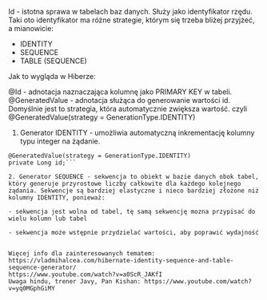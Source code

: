 Id - istotna sprawa w tabelach baz danych. Służy jako identyfikator rzędu. Taki oto identyfikator ma różne strategie, którym się trzeba bliżej przyjżeć, a mianowicie:
- IDENTITY
- SEQUENCE
- TABLE (SEQUENCE)


Jak to wygląda w Hiberze:

@Id - adnotacja naznaczająca kolumnę jako PRIMARY KEY w tabeli.
@GeneratedValue - adnotacja służąca do generowanie wartości id. Domyślnie jest to strategia, która automatycznie zwiększa wartość. czyli @GeneratedValue(strategy = GenerationType.IDENTITY) 


1. Generator IDENTITY - umożliwia automatyczną inkrementację kolumny typu integer na żądanie.

```@Id
@GeneratedValue(strategy = GenerationType.IDENTITY)
private Long id;```

2. Generator SEQUENCE - sekwencja to obiekt w bazie danych obok tabel, który generuje przyrostowe liczby całkowite dla każdego kolejnego żądania. Sekwencje są bardziej elastyczne i nieco bardziej złożone niż kolumny IDENTITY, ponieważ:

- sekwencja jest wolna od tabel, tę samą sekwencję mozna przypisać do wielu kolumn lub tabel

- sekwencja może wstępnie przydzielać wartości, aby poprawić wydajność


Więcej info dla zainteresowanych tematem: 
https://vladmihalcea.com/hibernate-identity-sequence-and-table-sequence-generator/
https://www.youtube.com/watch?v=a0ScR_JAKfI
Uwaga hindu, trener Javy, Pan Kishan: https://www.youtube.com/watch?v=yq0MGphGiMY
